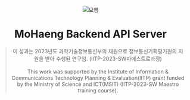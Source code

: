 <div align="center">

![모행](https://github.com/SWM-Overclock/MoHaeng-BE/assets/89470205/e12405b2-4b82-4194-978d-494ce626f6e1)

# MoHaeng Backend API Server

> 이 성과는 2023년도 과학기술정보통신부의 재원으로 정보통신기획평가원의 지원을 받아 수행된 연구임. (IITP-2023-SW마에스트로과정) <br><br> This work was supported by the Institute of Information & Communications Technology Planning & Evaluation(IITP) grant funded by the Ministry of Science and ICT(MSIT) (IITP-2023-SW Maestro training course).

</div>
